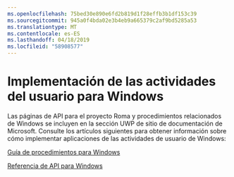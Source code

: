 ```yaml
---
ms.openlocfilehash: 75bed30e890e6fd2b819d1f28effb3b1df153c39
ms.sourcegitcommit: 945a0f4bda02e3b4eb9a665379c2af9bd5285a53
ms.translationtype: MT
ms.contentlocale: es-ES
ms.lasthandoff: 04/18/2019
ms.locfileid: "58908577"
---
```

# <a name="implementing-user-activities-for-windows"></a>Implementación de las actividades del usuario para Windows

Las páginas de API para el proyecto Roma y procedimientos relacionados de Windows se incluyen en la sección UWP de sitio de documentación de Microsoft. Consulte los artículos siguientes para obtener información sobre cómo implementar aplicaciones de las actividades de usuario de Windows:

[Guía de procedimientos para Windows](https://docs.microsoft.com/windows/uwp/launch-resume/useractivities)

[Referencia de API para Windows](https://docs.microsoft.com/uwp/api/windows.applicationmodel.useractivities)
